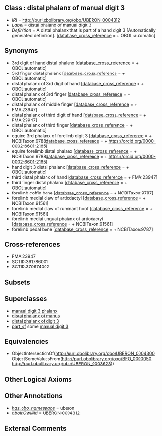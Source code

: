 
## Class : distal phalanx of manual digit 3

 * *IRI* = http://purl.obolibrary.org/obo/UBERON_0004312
 * *Label* = distal phalanx of manual digit 3
 * *Definition* = A distal phalanx that is part of a hand digit 3 [Automatically generated definition]. [[database_cross_reference](../../ef/oboInOwl#hasDbXref.md) =  + OBOL:automatic]

## Synonyms

 * 3rd digit of hand distal phalanx [[database_cross_reference](../../ef/oboInOwl#hasDbXref.md) =  + OBOL:automatic]
 * 3rd finger distal phalanx [[database_cross_reference](../../ef/oboInOwl#hasDbXref.md) =  + OBOL:automatic]
 * distal phalanx of 3rd digit of hand [[database_cross_reference](../../ef/oboInOwl#hasDbXref.md) =  + OBOL:automatic]
 * distal phalanx of 3rd finger [[database_cross_reference](../../ef/oboInOwl#hasDbXref.md) =  + OBOL:automatic]
 * distal phalanx of middle finger [[database_cross_reference](../../ef/oboInOwl#hasDbXref.md) =  + FMA:23947]
 * distal phalanx of third digit of hand [[database_cross_reference](../../ef/oboInOwl#hasDbXref.md) =  + FMA:23947]
 * distal phalanx of third finger [[database_cross_reference](../../ef/oboInOwl#hasDbXref.md) =  + OBOL:automatic]
 * equine 3rd phalanx of forelimb digit 3 [[database_cross_reference](../../ef/oboInOwl#hasDbXref.md) =  + NCBITaxon:9788[database_cross_reference](../../ef/oboInOwl#hasDbXref.md) =  + https://orcid.org/0000-0002-6601-2165]
 * equine forelimb distal phalanx [[database_cross_reference](../../ef/oboInOwl#hasDbXref.md) =  + NCBITaxon:9788[database_cross_reference](../../ef/oboInOwl#hasDbXref.md) =  + https://orcid.org/0000-0002-6601-2165]
 * hand digit 3 distal phalanx [[database_cross_reference](../../ef/oboInOwl#hasDbXref.md) =  + OBOL:automatic]
 * third distal phalanx of hand [[database_cross_reference](../../ef/oboInOwl#hasDbXref.md) =  + FMA:23947]
 * third finger distal phalanx [[database_cross_reference](../../ef/oboInOwl#hasDbXref.md) =  + OBOL:automatic]
 * forelimb coffin bone [[database_cross_reference](../../ef/oboInOwl#hasDbXref.md) =  + NCBITaxon:9787]
 * forelimb medial claw of artiodactyl [[database_cross_reference](../../ef/oboInOwl#hasDbXref.md) =  + NCBITaxon:91561]
 * forelimb medial claw of ruminant hoof [[database_cross_reference](../../ef/oboInOwl#hasDbXref.md) =  + NCBITaxon:91561]
 * forelimb medial ungual phalanx of artiodactyl [[database_cross_reference](../../ef/oboInOwl#hasDbXref.md) =  + NCBITaxon:91561]
 * forelimb pedal bone [[database_cross_reference](../../ef/oboInOwl#hasDbXref.md) =  + NCBITaxon:9787]

## Cross-references

 * FMA:23947
 * SCTID:361786001
 * SCTID:370674002

## Subsets


## Superclasses

 * [manual digit 3 phalanx](../../UBERON/37/UBERON_0003637.md)
 * [distal phalanx of manus](../../UBERON/65/UBERON_0003865.md)
 * [distal phalanx of digit 3](../../UBERON/85/UBERON_0014485.md)
 * [part_of](../../BFO/50/BFO_0000050.md) some [manual digit 3](../../UBERON/23/UBERON_0003623.md)

## Equivalencies

 * ObjectIntersectionOf(<http://purl.obolibrary.org/obo/UBERON_0004300> ObjectSomeValuesFrom(<http://purl.obolibrary.org/obo/BFO_0000050> <http://purl.obolibrary.org/obo/UBERON_0003623>))

## Other Logical Axioms


## Other Annotations

 * *[has_obo_namespace](../../ce/oboInOwl#hasOBONamespace.md)* = uberon
 * *[oboInOwl#id](../../id/oboInOwl#id.md)* = UBERON:0004312

## External Comments

